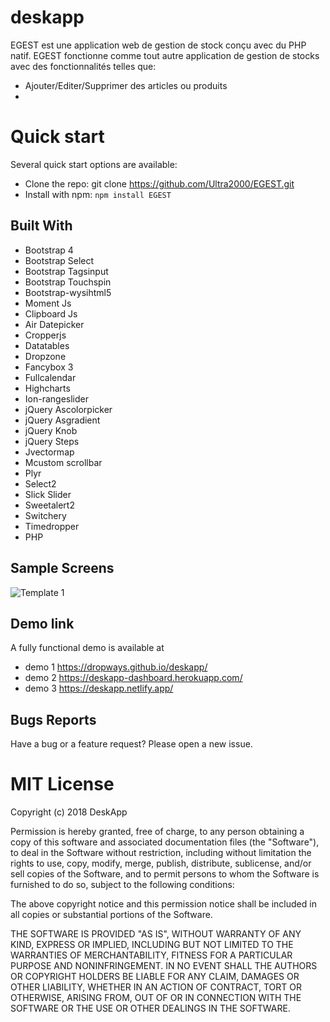 # deskapp

EGEST est une application web de gestion de stock conçu avec du PHP natif. EGEST fonctionne comme tout autre application de gestion de stocks avec des fonctionnalités telles que: 
- Ajouter/Editer/Supprimer des articles ou produits
- 

# Quick start
Several quick start options are available:
* Clone the repo: git clone https://github.com/Ultra2000/EGEST.git
* Install with npm: 
  `npm install EGEST`

## Built With
* Bootstrap 4
* Bootstrap Select
* Bootstrap Tagsinput
* Bootstrap Touchspin
* Bootstrap-wysihtml5
* Moment Js
* Clipboard Js
* Air Datepicker
* Cropperjs
* Datatables
* Dropzone
* Fancybox 3
* Fullcalendar
* Highcharts
* Ion-rangeslider
* jQuery Ascolorpicker
* jQuery Asgradient
* jQuery Knob
* jQuery Steps
* Jvectormap
* Mcustom scrollbar
* Plyr
* Select2
* Slick Slider
* Sweetalert2
* Switchery
* Timedropper
* PHP

## Sample Screens
<img src="https://user-images.githubusercontent.com/38377336/86491687-03ca9a00-bd89-11ea-8a3a-11dcfcddd254.png" alt="Template 1">

## Demo link
A fully functional demo is available at

- demo 1 https://dropways.github.io/deskapp/
- demo 2 https://deskapp-dashboard.herokuapp.com/
- demo 3 https://deskapp.netlify.app/

## Bugs Reports
Have a bug or a feature request? Please open a new issue.

# MIT License

Copyright (c) 2018 DeskApp

Permission is hereby granted, free of charge, to any person obtaining a copy
of this software and associated documentation files (the "Software"), to deal
in the Software without restriction, including without limitation the rights
to use, copy, modify, merge, publish, distribute, sublicense, and/or sell
copies of the Software, and to permit persons to whom the Software is
furnished to do so, subject to the following conditions:

The above copyright notice and this permission notice shall be included in all
copies or substantial portions of the Software.

THE SOFTWARE IS PROVIDED "AS IS", WITHOUT WARRANTY OF ANY KIND, EXPRESS OR
IMPLIED, INCLUDING BUT NOT LIMITED TO THE WARRANTIES OF MERCHANTABILITY,
FITNESS FOR A PARTICULAR PURPOSE AND NONINFRINGEMENT. IN NO EVENT SHALL THE
AUTHORS OR COPYRIGHT HOLDERS BE LIABLE FOR ANY CLAIM, DAMAGES OR OTHER
LIABILITY, WHETHER IN AN ACTION OF CONTRACT, TORT OR OTHERWISE, ARISING FROM,
OUT OF OR IN CONNECTION WITH THE SOFTWARE OR THE USE OR OTHER DEALINGS IN THE
SOFTWARE.

